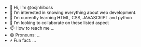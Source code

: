 - 👋 Hi, I’m @osjnhiboss
- 👀 I’m interested in knowing everything about web development.
- 🌱 I’m currently learning HTML, CSS, JAVASCRIPT and python
- 💞️ I’m looking to collaborate on these listed aspect
- 📫 How to reach me ...
- 😄 Pronouns: ...
- ⚡ Fun fact: ...

<!---
osjnhiboss/osjnhiboss is a ✨ special ✨ repository because its `README.md` (this file) appears on your GitHub profile.
You can click the Preview link to take a look at your changes.
--->
